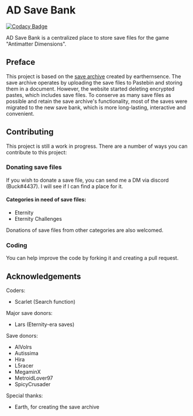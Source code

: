 # AD Save Bank

[![Codacy Badge](https://api.codacy.com/project/badge/Grade/c4ecfb67fb474461be82697169379392)](https://app.codacy.com/gh/Buck4437/save-bank?utm_source=github.com&utm_medium=referral&utm_content=Buck4437/save-bank&utm_campaign=Badge_Grade_Settings)

AD Save Bank is a centralized place to store save files for the game "Antimatter Dimensions".

## Preface
This project is based on the [save archive](https://docs.google.com/document/d/1wkUvOwlFvTMCiTPvAjVNyuaILNRE6zoXms2S8R2RtA8/edit) created by earthernsence.
The save archive operates by uploading the save files to Pastebin and storing them in a document. However, the website started deleting encrypted pastes, which includes save files.
To conserve as many save files as possible and retain the save archive's functionality, most of the saves were migrated to the new save bank, which is more long-lasting, interactive and convenient.

## Contributing
This project is still a work in progress. There are a number of ways you can contribute to this project:

### Donating save files
If you wish to donate a save file, you can send me a DM via discord (Buck#4437). I will see if I can find a place for it.

#### Categories in need of save files:
- Eternity
- Eternity Challenges

Donations of save files from other categories are also welcomed.

### Coding
You can help improve the code by forking it and creating a pull request.

## Acknowledgements
Coders:
- Scarlet (Search function)

Major save donors:
- Lars (Eternity-era saves)

Save donors:
- AlVolrs
- Autissima
- Hira
- L5racer
- MegaminX
- MetroidLover97
- SpicyCrusader

Special thanks:
- Earth, for creating the save archive

